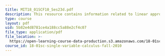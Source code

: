 ```yaml
---
title: MIT18_01SCF10_Ses23d.pdf
description: This resource contains information related to linear approximation.
type: course
layout: pdf
uid: 5b82e4d8781ce4a188cc5a88e2cf4c07
file_type: application/pdf
file_location: >-
  https://open-learning-course-data-production.s3.amazonaws.com/18-01sc-single-variable-calculus-fall-2010/5b82e4d8781ce4a188cc5a88e2cf4c07_MIT18_01SCF10_Ses23d.pdf
course_id: 18-01sc-single-variable-calculus-fall-2010
---
```

